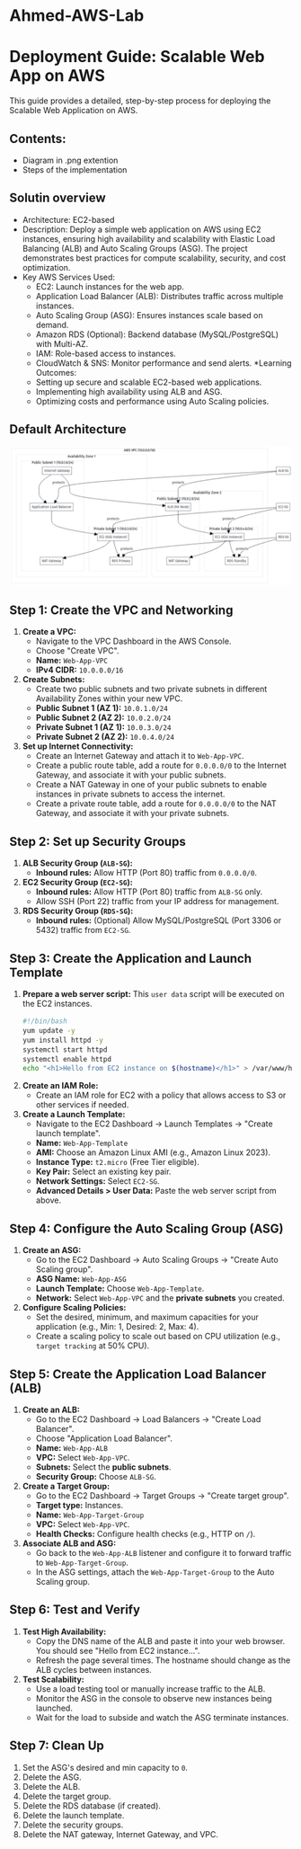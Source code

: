 # Ahmed-AWS-Lab
# Deployment Guide: Scalable Web App on AWS

This guide provides a detailed, step-by-step process for deploying the Scalable Web Application on AWS.
## Contents:
* Diagram in .png extention
* Steps of the implementation 
## Solutin overview 
* Architecture: EC2-based
* Description:
   Deploy a simple web application on AWS using EC2 instances, ensuring high availability and scalability with Elastic Load Balancing (ALB) and Auto Scaling Groups (ASG). The project       demonstrates best practices for compute scalability, security, and cost optimization.
* Key AWS Services Used:
   * EC2: Launch instances for the web app.
   * Application Load Balancer (ALB): Distributes traffic across multiple instances.
   * Auto Scaling Group (ASG): Ensures instances scale based on demand.
   * Amazon RDS (Optional): Backend database (MySQL/PostgreSQL) with Multi-AZ.
   * IAM: Role-based access to instances.
   * CloudWatch & SNS: Monitor performance and send alerts.
*Learning Outcomes:
    * Setting up secure and scalable EC2-based web applications.
    * Implementing high availability using ALB and ASG.
    * Optimizing costs and performance using Auto Scaling policies.
## Default Architecture

![Architecture Diagram (Default Architecture)](./diagram.png)
## Step 1: Create the VPC and Networking
1.  **Create a VPC:**
    *   Navigate to the VPC Dashboard in the AWS Console.
    *   Choose "Create VPC".
    *   **Name:** `Web-App-VPC`
    *   **IPv4 CIDR:** `10.0.0.0/16`
2.  **Create Subnets:**
    *   Create two public subnets and two private subnets in different Availability Zones within your new VPC.
    *   **Public Subnet 1 (AZ 1):** `10.0.1.0/24`
    *   **Public Subnet 2 (AZ 2):** `10.0.2.0/24`
    *   **Private Subnet 1 (AZ 1):** `10.0.3.0/24`
    *   **Private Subnet 2 (AZ 2):** `10.0.4.0/24`
3.  **Set up Internet Connectivity:**
    *   Create an Internet Gateway and attach it to `Web-App-VPC`.
    *   Create a public route table, add a route for `0.0.0.0/0` to the Internet Gateway, and associate it with your public subnets.
    *   Create a NAT Gateway in one of your public subnets to enable instances in private subnets to access the internet.
    *   Create a private route table, add a route for `0.0.0.0/0` to the NAT Gateway, and associate it with your private subnets.

## Step 2: Set up Security Groups
1.  **ALB Security Group (`ALB-SG`):**
    *   **Inbound rules:** Allow HTTP (Port 80) traffic from `0.0.0.0/0`.
2.  **EC2 Security Group (`EC2-SG`):**
    *   **Inbound rules:** Allow HTTP (Port 80) traffic from `ALB-SG` only.
    *   Allow SSH (Port 22) traffic from your IP address for management.
3.  **RDS Security Group (`RDS-SG`):**
    *   **Inbound rules:** (Optional) Allow MySQL/PostgreSQL (Port 3306 or 5432) traffic from `EC2-SG`.

## Step 3: Create the Application and Launch Template
1.  **Prepare a web server script:** This `user data` script will be executed on the EC2 instances.
    ```bash
    #!/bin/bash
    yum update -y
    yum install httpd -y
    systemctl start httpd
    systemctl enable httpd
    echo "<h1>Hello from EC2 instance on $(hostname)</h1>" > /var/www/html/index.html
    ```
2.  **Create an IAM Role:**
    *   Create an IAM role for EC2 with a policy that allows access to S3 or other services if needed.
3.  **Create a Launch Template:**
    *   Navigate to the EC2 Dashboard -> Launch Templates -> "Create launch template".
    *   **Name:** `Web-App-Template`
    *   **AMI:** Choose an Amazon Linux AMI (e.g., Amazon Linux 2023).
    *   **Instance Type:** `t2.micro` (Free Tier eligible).
    *   **Key Pair:** Select an existing key pair.
    *   **Network Settings:** Select `EC2-SG`.
    *   **Advanced Details > User Data:** Paste the web server script from above.

## Step 4: Configure the Auto Scaling Group (ASG)
1.  **Create an ASG:**
    *   Go to the EC2 Dashboard -> Auto Scaling Groups -> "Create Auto Scaling group".
    *   **ASG Name:** `Web-App-ASG`
    *   **Launch Template:** Choose `Web-App-Template`.
    *   **Network:** Select `Web-App-VPC` and the **private subnets** you created.
2.  **Configure Scaling Policies:**
    *   Set the desired, minimum, and maximum capacities for your application (e.g., Min: 1, Desired: 2, Max: 4).
    *   Create a scaling policy to scale out based on CPU utilization (e.g., `target tracking` at 50% CPU).

## Step 5: Create the Application Load Balancer (ALB)
1.  **Create an ALB:**
    *   Go to the EC2 Dashboard -> Load Balancers -> "Create Load Balancer".
    *   Choose "Application Load Balancer".
    *   **Name:** `Web-App-ALB`
    *   **VPC:** Select `Web-App-VPC`.
    *   **Subnets:** Select the **public subnets**.
    *   **Security Group:** Choose `ALB-SG`.
2.  **Create a Target Group:**
    *   Go to the EC2 Dashboard -> Target Groups -> "Create target group".
    *   **Target type:** Instances.
    *   **Name:** `Web-App-Target-Group`
    *   **VPC:** Select `Web-App-VPC`.
    *   **Health Checks:** Configure health checks (e.g., HTTP on `/`).
3.  **Associate ALB and ASG:**
    *   Go back to the `Web-App-ALB` listener and configure it to forward traffic to `Web-App-Target-Group`.
    *   In the ASG settings, attach the `Web-App-Target-Group` to the Auto Scaling group.

## Step 6: Test and Verify
1.  **Test High Availability:**
    *   Copy the DNS name of the ALB and paste it into your web browser. You should see "Hello from EC2 instance...".
    *   Refresh the page several times. The hostname should change as the ALB cycles between instances.
2.  **Test Scalability:**
    *   Use a load testing tool or manually increase traffic to the ALB.
    *   Monitor the ASG in the console to observe new instances being launched.
    *   Wait for the load to subside and watch the ASG terminate instances.

## Step 7: Clean Up
1.  Set the ASG's desired and min capacity to `0`.
2.  Delete the ASG.
3.  Delete the ALB.
4.  Delete the target group.
5.  Delete the RDS database (if created).
6.  Delete the launch template.
7.  Delete the security groups.
8.  Delete the NAT gateway, Internet Gateway, and VPC.
